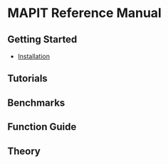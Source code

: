 # MAPIT Reference Manual

## Getting Started

* [Installation](install.md)

## Tutorials

## Benchmarks

## Function Guide

## Theory
